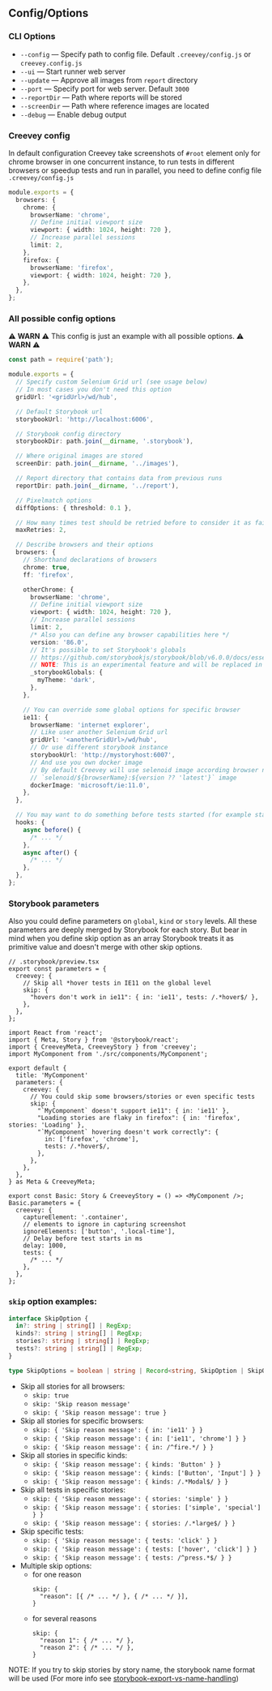 ## Config/Options

### CLI Options

- `--config` — Specify path to config file. Default `.creevey/config.js` or `creevey.config.js`
- `--ui` — Start runner web server
- `--update` — Approve all images from `report` directory
- `--port` — Specify port for web server. Default `3000`
- `--reportDir` — Path where reports will be stored
- `--screenDir` — Path where reference images are located
- `--debug` — Enable debug output

### Creevey config

In default configuration Creevey take screenshots of `#root` element only for chrome browser in one concurrent instance, to run tests in different browsers or speedup tests and run in parallel, you need to define config file `.creevey/config.js`

```ts
module.exports = {
  browsers: {
    chrome: {
      browserName: 'chrome',
      // Define initial viewport size
      viewport: { width: 1024, height: 720 },
      // Increase parallel sessions
      limit: 2,
    },
    firefox: {
      browserName: 'firefox',
      viewport: { width: 1024, height: 720 },
    },
  },
};
```

### All possible config options

:warning: **WARN** :warning: This config is just an example with all possible options. :warning: **WARN** :warning:

```ts
const path = require('path');

module.exports = {
  // Specify custom Selenium Grid url (see usage below)
  // In most cases you don't need this option
  gridUrl: '<gridUrl>/wd/hub',

  // Default Storybook url
  storybookUrl: 'http://localhost:6006',

  // Storybook config directory
  storybookDir: path.join(__dirname, '.storybook'),

  // Where original images are stored
  screenDir: path.join(__dirname, '../images'),

  // Report directory that contains data from previous runs
  reportDir: path.join(__dirname, '../report'),

  // Pixelmatch options
  diffOptions: { threshold: 0.1 },

  // How many times test should be retried before to consider it as failed
  maxRetries: 2,

  // Describe browsers and their options
  browsers: {
    // Shorthand declarations of browsers
    chrome: true,
    ff: 'firefox',

    otherChrome: {
      browserName: 'chrome',
      // Define initial viewport size
      viewport: { width: 1024, height: 720 },
      // Increase parallel sessions
      limit: 2,
      /* Also you can define any browser capabilities here */
      version: '86.0',
      // It's possible to set Storybook's globals
      // https://github.com/storybookjs/storybook/blob/v6.0.0/docs/essentials/toolbars-and-globals.md
      // NOTE: This is an experimental feature and will be replaced in future
      _storybookGlobals: {
        myTheme: 'dark',
      },
    },

    // You can override some global options for specific browser
    ie11: {
      browserName: 'internet explorer',
      // Like user another Selenium Grid url
      gridUrl: '<anotherGridUrl>/wd/hub',
      // Or use different storybook instance
      storybookUrl: 'http://mystoryhost:6007',
      // And use you own docker image
      // By default Creevey will use selenoid image according browser name and version:
      // `selenoid/${browserName}:${version ?? 'latest'}` image
      dockerImage: 'microsoft/ie:11.0',
    },
  },

  // You may want to do something before tests started (for example start browserstack-local)
  hooks: {
    async before() {
      /* ... */
    },
    async after() {
      /* ... */
    },
  },
};
```

### Storybook parameters

Also you could define parameters on `global`, `kind` or `story` levels. All these parameters are deeply merged by Storybook for each story. But bear in mind when you define skip option as an array Storybook treats it as primitive value and doesn't merge with other skip options.

```tsx
// .storybook/preview.tsx
export const parameters = {
  creevey: {
    // Skip all *hover tests in IE11 on the global level
    skip: {
      "hovers don't work in ie11": { in: 'ie11', tests: /.*hover$/ },
    },
  },
};
```

```tsx
import React from 'react';
import { Meta, Story } from '@storybook/react';
import { CreeveyMeta, CreeveyStory } from 'creevey';
import MyComponent from './src/components/MyComponent';

export default {
  title: 'MyComponent'
  parameters: {
    creevey: {
      // You could skip some browsers/stories or even specific tests
      skip: {
        "`MyComponent` doesn't support ie11": { in: 'ie11' },
        "Loading stories are flaky in firefox": { in: 'firefox', stories: 'Loading' },
        "`MyComponent` hovering doesn't work correctly": {
          in: ['firefox', 'chrome'],
          tests: /.*hover$/,
        },
      },
    },
  },
} as Meta & CreeveyMeta;

export const Basic: Story & CreeveyStory = () => <MyComponent />;
Basic.parameters = {
  creevey: {
    captureElement: '.container',
    // elements to ignore in capturing screenshot
    ignoreElements: ['button', '.local-time'],
    // Delay before test starts in ms
    delay: 1000,
    tests: {
      /* ... */
    },
  },
};
```

### `skip` option examples:

```ts
interface SkipOption {
  in?: string | string[] | RegExp;
  kinds?: string | string[] | RegExp;
  stories?: string | string[] | RegExp;
  tests?: string | string[] | RegExp;
}

type SkipOptions = boolean | string | Record<string, SkipOption | SkipOption[]>;
```

- Skip all stories for all browsers:
  - `skip: true`
  - `skip: 'Skip reason message'`
  - `skip: { 'Skip reason message': true }`
- Skip all stories for specific browsers:
  - `skip: { 'Skip reason message': { in: 'ie11' } }`
  - `skip: { 'Skip reason message': { in: ['ie11', 'chrome'] } }`
  - `skip: { 'Skip reason message': { in: /^fire.*/ } }`
- Skip all stories in specific kinds:
  - `skip: { 'Skip reason message': { kinds: 'Button' } }`
  - `skip: { 'Skip reason message': { kinds: ['Button', 'Input'] } }`
  - `skip: { 'Skip reason message': { kinds: /.*Modal$/ } }`
- Skip all tests in specific stories:
  - `skip: { 'Skip reason message': { stories: 'simple' } }`
  - `skip: { 'Skip reason message': { stories: ['simple', 'special'] } }`
  - `skip: { 'Skip reason message': { stories: /.*large$/ } }`
- Skip specific tests:
  - `skip: { 'Skip reason message': { tests: 'click' } }`
  - `skip: { 'Skip reason message': { tests: ['hover', 'click'] } }`
  - `skip: { 'Skip reason message': { tests: /^press.*$/ } }`
- Multiple skip options:
  - for one reason
    ```
    skip: {
      "reason": [{ /* ... */ }, { /* ... */ }],
    }
    ```
  - for several reasons
    ```
    skip: {
      "reason 1": { /* ... */ },
      "reason 2": { /* ... */ },
    }
    ```

NOTE: If you try to skip stories by story name, the storybook name format will be used (For more info see [storybook-export-vs-name-handling](https://storybook.js.org/docs/formats/component-story-format/#storybook-export-vs-name-handling))
